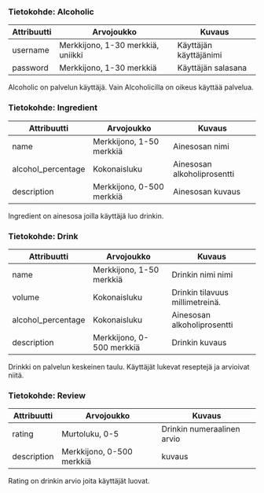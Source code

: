 ### Tietokohde: Alcoholic
Attribuutti | Arvojoukko | Kuvaus
--------------- | ----- | ------
username|Merkkijono, 1-30 merkkiä, uniikki|Käyttäjän käyttäjänimi
password|Merkkijono, 1-30 merkkiä|Käyttäjän salasana

Alcoholic on palvelun käyttäjä. Vain Alcoholicilla on oikeus käyttää palvelua.

### Tietokohde: Ingredient
Attribuutti | Arvojoukko | Kuvaus
--------------- | ----- | ------
name|Merkkijono, 1-50 merkkiä|Ainesosan nimi
alcohol_percentage|Kokonaisluku|Ainesosan alkoholiprosentti
description|Merkkijono, 0-500 merkkiä|Ainesosan kuvaus

Ingredient on ainesosa joilla käyttäjä luo drinkin.


### Tietokohde: Drink
Attribuutti | Arvojoukko | Kuvaus
--------------- | ----- | ------
name|Merkkijono, 1-50 merkkiä|Drinkin nimi nimi
volume|Kokonaisluku|Drinkin tilavuus millimetreinä.
alcohol_percentage|Kokonaisluku|Ainesosan alkoholiprosentti
description|Merkkijono, 0-500 merkkiä|Drinkin kuvaus

Drinkki on palvelun keskeinen taulu. Käyttäjät lukevat reseptejä ja arvioivat niitä.


### Tietokohde: Review
Attribuutti | Arvojoukko | Kuvaus
--------------- | ----- | ------
rating|Murtoluku, 0-5|Drinkin numeraalinen arvio 
description|Merkkijono, 0-500 merkkiä| kuvaus

Rating on drinkin arvio joita käyttäjät luovat.

